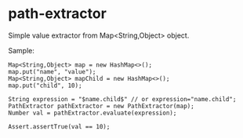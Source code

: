 # path-extractor

Simple value extractor from Map<String,Object> object.

Sample:

```
Map<String,Object> map = new HashMap<>();
map.put("name", "value");
Map<String,Object> mapChild = new HashMap<>();
map.put("child", 10);

String expression = "$name.child$" // or expression="name.child";
PathExtractor pathExtractor = new PathExtractor(map);
Number val = pathExtractor.evaluate(expression);

Assert.assertTrue(val == 10);

```